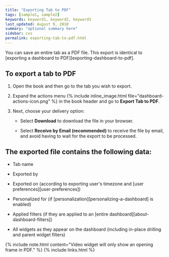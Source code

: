 ```yaml
---
title: "Exporting Tab to PDF"
tags: [sample1, sample2]
keywords: keyword1, keyword2, keyword3
last_updated: August 9, 2018
summary: "optional summary here"
sidebar: cxs
permalink: exporting-tab-to-pdf.html
---
```


You can save an entire tab as a PDF file. This export is identical to [exporting a dashboard to PDF][exporting-dashboard-to-pdf].

## To export a tab to PDF

1. Open the book and then go to the tab you wish to export.

1. Expand the actions menu {% include inline_image.html file="dashboard-actions-icon.png" %} in the book header and go to **Export Tab to PDF**.

1. Next, choose your delivery option:

   * Select **Download** to download the file in your browser.

   * Select **Receive by Email (recommended)** to receive the file by email, and avoid having to wait for the export to be processed.

## The exported file contains the following data:

* Tab name

* Exported by

* Exported on (according to exporting user's timezone and [user preferences][user-preferences])

* Personalized for (if [personalization][personalizing-a-dashboard] is enabled)

* Applied filters (if they are applied to an [entire dashboard][about-dashboard-filters])

* All widgets as they appear on the dashboard (including in-place drilling and parent widget filters)

{% include note.html content="Video widget will only show an opening frame in PDF." %}
{% include links.html %}
